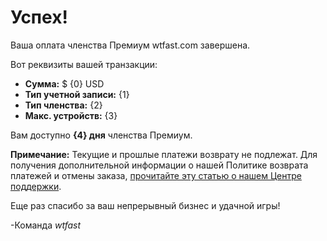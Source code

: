 # Успех! 
Ваша оплата членства Премиум wtfast.com завершена. 

Вот реквизиты вашей транзакции:

* **Сумма:** $ {0} USD
* **Тип учетной записи:** {1}
* **Тип членства:** {2}
* **Макс. устройств:** {3}

Вам доступно **{4} дня** членства Премиум.  

**Примечание:** Текущие и прошлые платежи возврату не подлежат. Для получения дополнительной информации о нашей Политике возврата платежей и отмены заказа, [прочитайте эту статью о нашем Центре поддержки](https://wtfast.zendesk.com/hc/en-us/articles/210389223-Refund-and-Cancellation-Policy-).

Еще раз спасибо за ваш непрерывный бизнес и удачной игры!

-Команда *wtfast*
